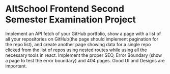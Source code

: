 # AltSchool Frontend Second Semester Examination Project

Implement an API fetch of your GitHub portfolio, show a page with a list of all your repositories on GitHub(the page should implement pagination for the repo list), and create another page showing data for a single repo clicked from the list of repos using nested routes while using all the necessary tools in react. Implement the proper SEO, Error Boundary (show a page to test the error boundary) and 404 pages. Good UI and Designs are important. 

